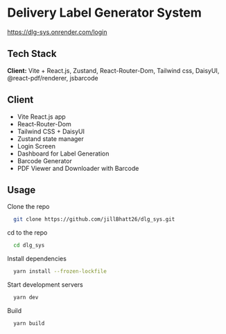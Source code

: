 # Delivery Label Generator System

https://dlg-sys.onrender.com/login

## Tech Stack

**Client:** Vite + React.js, Zustand, React-Router-Dom, Tailwind css, DaisyUI, @react-pdf/renderer, jsbarcode

## Client

-   Vite React.js app
-   React-Router-Dom
-   Tailwind CSS + DaisyUI
-   Zustand state manager
-   Login Screen
-   Dashboard for Label Generation
-   Barcode Generator
-   PDF Viewer and Downloader with Barcode

## Usage

Clone the repo

```bash
  git clone https://github.com/jillBhatt26/dlg_sys.git
```

cd to the repo

```bash
  cd dlg_sys
```

Install dependencies

```bash
  yarn install --frozen-lockfile
```

Start development servers

```bash
  yarn dev
```

Build

```bash
  yarn build
```
